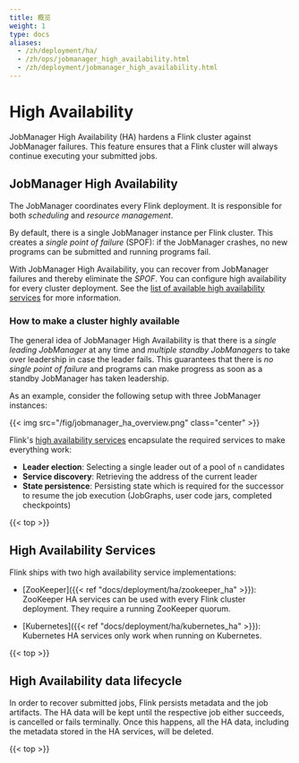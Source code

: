 ```yaml
---
title: 概览
weight: 1
type: docs
aliases:
  - /zh/deployment/ha/
  - /zh/ops/jobmanager_high_availability.html
  - /zh/deployment/jobmanager_high_availability.html
---
```

<!--
Licensed to the Apache Software Foundation (ASF) under one
or more contributor license agreements.  See the NOTICE file
distributed with this work for additional information
regarding copyright ownership.  The ASF licenses this file
to you under the Apache License, Version 2.0 (the
"License"); you may not use this file except in compliance
with the License.  You may obtain a copy of the License at

  http://www.apache.org/licenses/LICENSE-2.0

Unless required by applicable law or agreed to in writing,
software distributed under the License is distributed on an
"AS IS" BASIS, WITHOUT WARRANTIES OR CONDITIONS OF ANY
KIND, either express or implied.  See the License for the
specific language governing permissions and limitations
under the License.
-->

# High Availability

JobManager High Availability (HA) hardens a Flink cluster against JobManager failures.
This feature ensures that a Flink cluster will always continue executing your submitted jobs.

## JobManager High Availability

The JobManager coordinates every Flink deployment. 
It is responsible for both *scheduling* and *resource management*.

By default, there is a single JobManager instance per Flink cluster. 
This creates a *single point of failure* (SPOF): if the JobManager crashes, no new programs can be submitted and running programs fail.

With JobManager High Availability, you can recover from JobManager failures and thereby eliminate the *SPOF*. 
You can configure high availability for every cluster deployment.
See the [list of available high availability services](#high-availability-services) for more information.

### How to make a cluster highly available

The general idea of JobManager High Availability is that there is a *single leading JobManager* at any time and *multiple standby JobManagers* to take over leadership in case the leader fails. 
This guarantees that there is *no single point of failure* and programs can make progress as soon as a standby JobManager has taken leadership. 

As an example, consider the following setup with three JobManager instances:

{{< img src="/fig/jobmanager_ha_overview.png" class="center" >}}

Flink's [high availability services](#high-availability-services) encapsulate the required services to make everything work:
* **Leader election**: Selecting a single leader out of a pool of `n` candidates
* **Service discovery**: Retrieving the address of the current leader
* **State persistence**: Persisting state which is required for the successor to resume the job execution (JobGraphs, user code jars, completed checkpoints)

{{< top >}}

## High Availability Services

Flink ships with two high availability service implementations:

* [ZooKeeper]({{< ref "docs/deployment/ha/zookeeper_ha" >}}): 
ZooKeeper HA services can be used with every Flink cluster deployment. 
They require a running ZooKeeper quorum.  

* [Kubernetes]({{< ref "docs/deployment/ha/kubernetes_ha" >}}):
Kubernetes HA services only work when running on Kubernetes.

{{< top >}}

## High Availability data lifecycle

In order to recover submitted jobs, Flink persists metadata and the job artifacts.
The HA data will be kept until the respective job either succeeds, is cancelled or fails terminally.
Once this happens, all the HA data, including the metadata stored in the HA services, will be deleted.  

{{< top >}}
